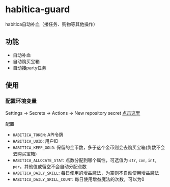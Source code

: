 # habitica-guard
habitica自动补血（接任务、购物等其他操作）

## 功能
+ 自动补血
+ 自动购买宝箱
+ 自动接party任务

## 使用
### 配置环境变量
Settings -> Secrets -> Actions -> New repository secret
[点击这里](../../settings/secrets/actions/new)

配置
+ `HABITICA_TOKEN`: API令牌
+ `HABITICA_UUID`: 用户ID
+ `HABITICA_KEEP_GOLD`: 保留的金币数，多于这个金币则会去购买宝箱(负数不会去购买宝箱)
+ `HABITICA_ALLOCATE_STAT`: 点数分配到哪个属性，可选值为 `str`, `con`, `int`, `per`。其他值或留空不会自动分配点数
+ `HABITICA_DAILY_SKILL`: 每日使用的增益魔法，为空则不自动使用增益魔法
+ `HABITICA_DAILY_SKILL_COUNT`: 每日使用增益魔法的次数，可以为0

